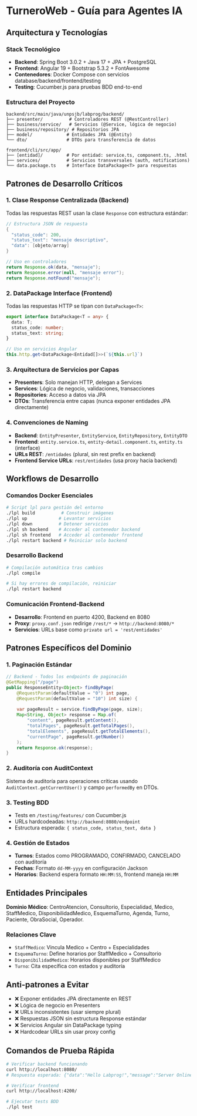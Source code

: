 # TurneroWeb - Guía para Agentes IA

## Arquitectura y Tecnologías

### Stack Tecnológico
- **Backend**: Spring Boot 3.0.2 + Java 17 + JPA + PostgreSQL
- **Frontend**: Angular 19 + Bootstrap 5.3.2 + FontAwesome
- **Contenedores**: Docker Compose con servicios database/backend/frontend/testing
- **Testing**: Cucumber.js para pruebas BDD end-to-end

### Estructura del Proyecto
```
backend/src/main/java/unpsjb/labprog/backend/
├── presenter/          # Controladores REST (@RestController)
├── business/service/   # Servicios (@Service, lógica de negocio)
├── business/repository/ # Repositorios JPA 
├── model/             # Entidades JPA (@Entity)
└── dto/               # DTOs para transferencia de datos

frontend/cli/src/app/
├── [entidad]/         # Por entidad: service.ts, component.ts, .html
├── services/          # Servicios transversales (auth, notifications)
└── data.package.ts    # Interface DataPackage<T> para respuestas
```

## Patrones de Desarrollo Críticos

### 1. Clase Response Centralizada (Backend)
Todas las respuestas REST usan la clase `Response` con estructura estándar:
```java
// Estructura JSON de respuesta
{
  "status_code": 200,
  "status_text": "mensaje descriptivo", 
  "data": [objeto/array]
}

// Uso en controladores
return Response.ok(data, "mensaje");
return Response.error(null, "mensaje error");
return Response.notFound("mensaje");
```

### 2. DataPackage Interface (Frontend)
Todas las respuestas HTTP se tipan con `DataPackage<T>`:
```typescript
export interface DataPackage<T = any> {
  data: T;
  status_code: number;
  status_text: string;
}

// Uso en servicios Angular
this.http.get<DataPackage<Entidad[]>>(`${this.url}`)
```

### 3. Arquitectura de Servicios por Capas
- **Presenters**: Solo manejan HTTP, delegan a Services
- **Services**: Lógica de negocio, validaciones, transacciones
- **Repositories**: Acceso a datos via JPA
- **DTOs**: Transferencia entre capas (nunca exponer entidades JPA directamente)

### 4. Convenciones de Naming
- **Backend**: `EntityPresenter`, `EntityService`, `EntityRepository`, `EntityDTO`
- **Frontend**: `entity.service.ts`, `entity-detail.component.ts`, `entity.ts` (interface)
- **URLs REST**: `/entidades` (plural, sin rest prefix en backend)
- **Frontend Service URLs**: `rest/entidades` (usa proxy hacia backend)

## Workflows de Desarrollo

### Comandos Docker Esenciales
```bash
# Script lpl para gestión del entorno
./lpl build          # Construir imágenes
./lpl up            # Levantar servicios
./lpl down          # Detener servicios  
./lpl sh backend    # Acceder al contenedor backend
./lpl sh frontend   # Acceder al contenedor frontend
./lpl restart backend # Reiniciar solo backend
```

### Desarrollo Backend
```bash
# Compilación automática tras cambios
./lpl compile

# Si hay errores de compilación, reiniciar
./lpl restart backend
```

### Comunicación Frontend-Backend
- **Desarrollo**: Frontend en puerto 4200, Backend en 8080
- **Proxy**: `proxy.conf.json` redirige `/rest/*` → `http://backend:8080/*`
- **Servicios**: URLs base como `private url = 'rest/entidades'`

## Patrones Específicos del Dominio

### 1. Paginación Estándar
```java
// Backend - Todos los endpoints de paginación
@GetMapping("/page")
public ResponseEntity<Object> findByPage(
    @RequestParam(defaultValue = "0") int page,
    @RequestParam(defaultValue = "10") int size) {
    
    var pageResult = service.findByPage(page, size);
    Map<String, Object> response = Map.of(
        "content", pageResult.getContent(),
        "totalPages", pageResult.getTotalPages(), 
        "totalElements", pageResult.getTotalElements(),
        "currentPage", pageResult.getNumber()
    );
    return Response.ok(response);
}
```

### 2. Auditoría con AuditContext
Sistema de auditoría para operaciones críticas usando `AuditContext.getCurrentUser()` y campo `performedBy` en DTOs.

### 3. Testing BDD
- Tests en `/testing/features/` con Cucumber.js
- URLs hardcodeadas: `http://backend:8080/endpoint`
- Estructura esperada: `{ status_code, status_text, data }`

### 4. Gestión de Estados
- **Turnos**: Estados como PROGRAMADO, CONFIRMADO, CANCELADO con auditoría
- **Fechas**: Formato `dd-MM-yyyy` en configuración Jackson
- **Horarios**: Backend espera formato `HH:MM:SS`, frontend maneja `HH:MM`

## Entidades Principales

**Dominio Médico**: CentroAtencion, Consultorio, Especialidad, Medico, StaffMedico, DisponibilidadMedico, EsquemaTurno, Agenda, Turno, Paciente, ObraSocial, Operador.

### Relaciones Clave
- `StaffMedico`: Vincula Medico + Centro + Especialidades
- `EsquemaTurno`: Define horarios por StaffMedico + Consultorio
- `DisponibilidadMedico`: Horarios disponibles por StaffMedico
- `Turno`: Cita específica con estados y auditoría

## Anti-patrones a Evitar
- ❌ Exponer entidades JPA directamente en REST
- ❌ Lógica de negocio en Presenters 
- ❌ URLs inconsistentes (usar siempre plural)
- ❌ Respuestas JSON sin estructura Response estándar
- ❌ Servicios Angular sin DataPackage typing
- ❌ Hardcodear URLs sin usar proxy config

## Comandos de Prueba Rápida
```bash
# Verificar backend funcionando
curl http://localhost:8080/
# Respuesta esperada: {"data":"Hello Labprog!","message":"Server Online","status":200}

# Verificar frontend
curl http://localhost:4200/

# Ejecutar tests BDD
./lpl test
```